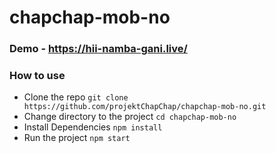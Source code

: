 # chapchap-mob-no

### Demo - https://hii-namba-gani.live/

### How to use
* Clone the repo ```git clone https://github.com/projektChapChap/chapchap-mob-no.git```
* Change directory to the project ```cd chapchap-mob-no```
* Install Dependencies ```npm install ```
* Run the project ```npm start```
